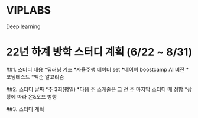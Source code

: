 # VIPLABS
Deep learning


22년 하계 방학 스터디 계획 (6/22 ~ 8/31)
==================================


##1. 스터디 내용
   *딥러닝 기초
   *자율주행 데이터 set
   *네이버 boostcamp AI 비전
   *코딩테스트
     *백준 알고리즘
      
      
      
##2. 스터디 날짜
    *주 3회(평일)
    *다음 주 스케줄은 그 전 주 마지막 스터디 때 정함
    *상황에 따라 온&오프 병행


##3. 스터디 계획

    
